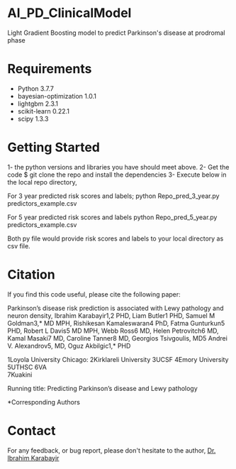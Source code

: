 # AI_PD_ClinicalModel
Light Gradient Boosting model to predict Parkinson's disease at prodromal phase

# Requirements

* Python 3.7.7
* bayesian-optimization     1.0.1
* lightgbm                  2.3.1
* scikit-learn              0.22.1
* scipy                     1.3.3


# Getting Started
1- the python versions and libraries you have should meet above.
2- Get the code $ git clone the repo and install the dependencies
3- Execute below in the local repo directory,

For 3 year predicted risk scores and labels;
python Repo_pred_3_year.py predictors_example.csv

For 5 year predicted risk scores and labels
python Repo_pred_5_year.py predictors_example.csv

Both py file would provide risk scores and labels to your local directory as csv file.

# Citation

If you find this code useful, please cite the following paper:

Parkinson’s disease risk prediction is associated with Lewy pathology and neuron density,
Ibrahim Karabayir1,2 PHD, Liam Butler1 PHD, Samuel M Goldman3,* MD MPH, Rishikesan Kamaleswaran4 PhD, Fatma Gunturkun5 PHD, Robert L Davis5 MD MPH, Webb Ross6 MD, Helen Petrovitch6 MD, Kamal Masaki7 MD, Caroline Tanner8 MD, Georgios Tsivgoulis, MD5 Andrei V. Alexandrov5, MD,  Oguz Akbilgic1,* PHD

1Loyola University Chicago: 
2Kirklareli University
3UCSF
4Emory University
5UTHSC 
6VA  
7Kuakini

Running title:  Predicting Parkinson’s disease and Lewy pathology

*Corresponding Authors

# Contact

For any feedback, or bug report, please don't hesitate to the author, [Dr. Ibrahim Karabayir](mailto:ikarabayir@luc.edu?subject=[AI_PD_ClinicalModel])

 
